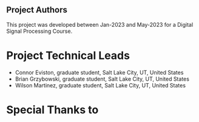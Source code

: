 ## Project Authors
This project was developed between Jan-2023 and May-2023 for a Digital Signal Processing Course. 
# Project Technical Leads
- Connor Eviston, graduate student, Salt Lake City, UT, United States
- Brian Grzybowski, graduate student, Salt Lake City, UT, United States
- Wilson Martinez, graduate student, Salt Lake City, UT, United States
# Special Thanks to 
